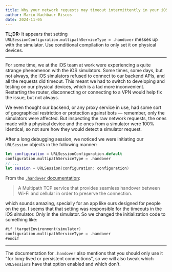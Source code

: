 ```yaml
---
title: Why your network requests may timeout intermittently in your iOS simulator
author: Mario Nachbaur Riscos
date: 2024-11-05
---
```


**TL;DR:** It appears that setting `URLSessionConfiguration.multipathServiceType = .handover` messes up with the simulator. Use conditional compilation to only set it on physical devices.

---

For some time, we at the iOS team at work were experiencing a quite strange phenomenon with the iOS simulators. Some times, some days, but not always, the iOS simulators refused to connect to our backend APIs, and all the requests did timeout. This meant we had to switch to developing and testing on our physical devices, which is a tad more inconvenient. Restarting the router, disconnecting or connecting to a VPN would help fix the issue, but not always.

We even thought our backend, or any proxy service in use, had some sort of geographical restriction or protection against bots — remember, only the simulators were affected. But inspecting the raw network requests, the ones made with a physical device and the ones from a simulator were 100% identical, so not sure how they would detect a simulator request.

After a long debugging session, we noticed we were initiating our `URLSession` objects in the following manner:

```swift
let configuration = URLSessionConfiguration.default
configuration.multipathServiceType = .handover
// ...
let session = URLSession(configuration: configuration)
```

From the [`.handover` documentation][handover]:

> A Multipath TCP service that provides seamless handover between Wi-Fi and cellular in order to preserve the connection.

which sounds amazing, specially for an app like ours designed for people on the go. I seems that that setting was responsible for the timeouts in the iOS simulator. Only in the simulator. So we changed the initialization code to something like:

```swift
#if !targetEnvironment(simulator)
configuration.multipathServiceType = .handover
#endif
```

---

The documentation for `.handover` also mentions that you should only use it "for long-lived or persistent connections", so we will also tweak which `URLSession`s have that option enabled and which don't.

[handover]: https://developer.apple.com/documentation/foundation/urlsessionconfiguration/multipathservicetype/handover
